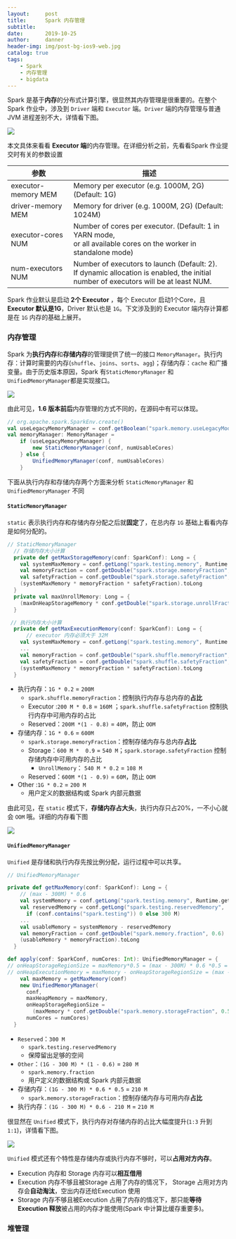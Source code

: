 ```yaml
---
layout:     post
title:      Spark 内存管理
subtitle:  
date:       2019-10-25
author:     danner
header-img: img/post-bg-ios9-web.jpg
catalog: true
tags:
    - Spark
    - 内存管理
    - bigdata
---
```


Spark 是基于**内存**的分布式计算引擎，很显然其内存管理是很重要的。在整个Spark 作业中，涉及到 `Driver` 端和 `Executor` 端。`Driver` 端的内存管理与普通JVM 进程差别不大，详情看下图。

![](https://vendanner.github.io/img/Spark/memory_mananger.png)

本文具体来看看 **Executor 端**的内存管理。在详细分析之前，先看看Spark 作业提交时有关的参数设置

| 参数                | 描述                                                         |
| ------------------- | ------------------------------------------------------------ |
| executor-memory MEM | Memory per executor (e.g. 1000M, 2G) (Default: 1G)           |
| driver-memory MEM   | Memory for driver (e.g. 1000M, 2G) (Default: 1024M)          |
| executor-cores NUM  | Number of cores per executor. (Default: 1 in YARN mode,<br /> or all available cores on the worker in standalone mode) |
| num-executors NUM   | Number of executors to launch (Default: 2).  <br />If dynamic allocation is enabled, the initial number of executors will be at least NUM. |

Spark 作业默认是启动 **2个 Executor** ，每个 Executor 启动1个Core，且**Executor 默认是1G**，Driver 默认也是 `1G`。下文涉及到的 Executor 端内存计算都是在 `1G` 内存的基础上展开。

### 内存管理

Spark 为**执行内存**和**存储内存**的管理提供了统一的接口 `MemoryManager`。执行内存：计算时需要的内存(`shuffle`、`joins`、`sorts`、`agg`)；存储内存：`cache` 和广播变量。由于历史版本原因，Spark 有`StaticMemoryManager` 和 `UnifiedMemoryManager`都是实现接口。

![](https://vendanner.github.io/img/Spark/useLegacyMode.png)

由此可见，**1.6 版本前后**内存管理的方式不同的，在源码中有可以体现。

```scala
// org.apache.spark.SparkEnv.create()
val useLegacyMemoryManager = conf.getBoolean("spark.memory.useLegacyMode", false)
val memoryManager: MemoryManager =
	if (useLegacyMemoryManager) {
    	new StaticMemoryManager(conf, numUsableCores)
	} else {
   	 	UnifiedMemoryManager(conf, numUsableCores)
	}
```

下面从执行内存和存储内存两个方面来分析 `StaticMemoryManager` 和 `UnifiedMemoryManager` 不同

#### `StaticMemoryManager` 

`static` 表示执行内存和存储内存分配之后就**固定**了，在总内存 `1G` 基础上看看内存是如何分配的。

```scala
// StaticMemoryManager
  // 存储内存大小计算
  private def getMaxStorageMemory(conf: SparkConf): Long = {
    val systemMaxMemory = conf.getLong("spark.testing.memory", Runtime.getRuntime.maxMemory)
    val memoryFraction = conf.getDouble("spark.storage.memoryFraction", 0.6)
    val safetyFraction = conf.getDouble("spark.storage.safetyFraction", 0.9)
    (systemMaxMemory * memoryFraction * safetyFraction).toLong
  }
  private val maxUnrollMemory: Long = {
    (maxOnHeapStorageMemory * conf.getDouble("spark.storage.unrollFraction", 0.2)).toLong
  }

 // 执行内存大小计算
  private def getMaxExecutionMemory(conf: SparkConf): Long = {
      // executor 内存必须大于 32M
    val systemMaxMemory = conf.getLong("spark.testing.memory", Runtime.getRuntime.maxMemory)
    ...
    val memoryFraction = conf.getDouble("spark.shuffle.memoryFraction", 0.2)
    val safetyFraction = conf.getDouble("spark.shuffle.safetyFraction", 0.8)
    (systemMaxMemory * memoryFraction * safetyFraction).toLong
  }
```

- 执行内存：`1G * 0.2` = `200M` 
  - `spark.shuffle.memoryFraction`：控制执行内存与总内存的**占比**
  - Executor :`200 M * 0.8`  = `160M` ；`spark.shuffle.safetyFraction` 控制执行内存中可用内存的占比
  - Reserved：`200M *(1 - 0.8)` = `40M`，防止 `OOM`
- 存储内存：`1G * 0.6` = `600M` 
  - `spark.storage.memoryFraction`：控制存储内存与总内存**占比**
  - Storage：`600 M *  0.9` = `540 M`；`spark.storage.safetyFraction` 控制存储内存中可用内存的占比
    - `UnrollMemory`： `540 M * 0.2` = `108 M`
  - Reserved：`600M *(1 - 0.9)` = `60M`，防止 `OOM`
- Other :`1G * 0.2` = `200 M`
  - 用户定义的数据结构或 Spark 内部元数据

由此可见，在 `static` 模式下，**存储内存占大头**，执行内存只占20%，一不小心就会 `OOM` 哦。详细的内存看下图

![](https://vendanner.github.io/img/Spark/static_manager_heap.png)

#### `UnifiedMemoryManager`

`Unified` 是存储和执行内存先按比例分配，运行过程中可以共享。

```scala
// UnifiedMemoryManager

private def getMaxMemory(conf: SparkConf): Long = {
    // (max - 300M) * 0.6 
    val systemMemory = conf.getLong("spark.testing.memory", Runtime.getRuntime.maxMemory)
    val reservedMemory = conf.getLong("spark.testing.reservedMemory",
      if (conf.contains("spark.testing")) 0 else 300 M)
    ...
    val usableMemory = systemMemory - reservedMemory
    val memoryFraction = conf.getDouble("spark.memory.fraction", 0.6)
    (usableMemory * memoryFraction).toLong
  }

def apply(conf: SparkConf, numCores: Int): UnifiedMemoryManager = {
// onHeapStorageRegionSize = maxMemory*0.5 = (max - 300M) * 0.6 *0.5 = (max - 300M) * 0.3
// onHeapExecutionMemory = maxMemory - onHeapStorageRegionSize = (max - 300M) * 0.3
    val maxMemory = getMaxMemory(conf)
    new UnifiedMemoryManager(
      conf,
      maxHeapMemory = maxMemory,
      onHeapStorageRegionSize =
        (maxMemory * conf.getDouble("spark.memory.storageFraction", 0.5)).toLong,
      numCores = numCores)
  }
```

- `Reserved`：`300 M`
  - `spark.testing.reservedMemory`
  - 保障留出足够的空间
- `Other`：`(1G - 300 M) * (1 - 0.6)` = `280 M`
  - `spark.memory.fraction`
  - 用户定义的数据结构或 Spark 内部元数据
- 存储内存：`(1G - 300 M) * 0.6 * 0.5` = `210 M`
  - `spark.memory.storageFraction`：控制存储内存与可用内存**占比**
- 执行内存：`(1G - 300 M) * 0.6 - 210 M` = `210 M`

很显然在 `Unified` 模式下，执行内存对存储内存的占比大幅度提升(`1:3` 升到 `1:1`)，详情看下图。

![](https://vendanner.github.io/img/Spark/un_memory.png)

`Unified` 模式还有个特性是存储内存或执行内存不够时，可以**占用对方内存**。

-   Execution 内存和 Storage 内存可以**相互借用**
-   Execution 内存不够且被Storage 占用了内存的情况下， Storage 占用对方内存会**自动淘汰**，空出内存还给Execution 使用
- Storage 内存不够且被Execution 占用了内存的情况下，那只能**等待Execution 释放**被占用的内存才能使用(Spark 中计算比缓存重要多)。

### 堆管理

